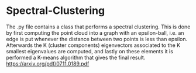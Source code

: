 # Spectral-Clustering

The .py file contains a class that performs a spectral clustering. This is done by first computing the point cloud into a graph with an epsilon-ball, i.e. an edge is put whenever the distance between two points is less than epsilon. Afterwards the K (cluster components) eigenvectors associated to the K smallest eigenvalues are computed, and lastly on these elements it is performed a K-means algorithm that gives the final result. 
https://arxiv.org/pdf/0711.0189.pdf
